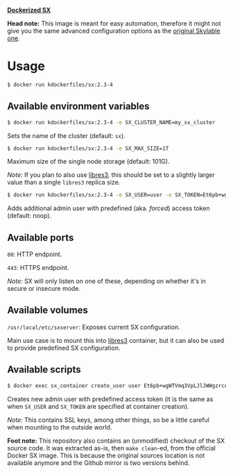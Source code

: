 **[Dockerized SX](https://hub.docker.com/r/kdockerfiles/sx/)**

**Head note:** This image is meant for easy automation, therefore it might not give you the same advanced configuration options as the [original Skylable one](https://hub.docker.com/r/skylable/sx/).

# Usage

```sh
$ docker run kdockerfiles/sx:2.3-4
```

## Available environment variables

```sh
$ docker run kdockerfiles/sx:2.3-4 -e SX_CLUSTER_NAME=my_sx_cluster
```

Sets the name of the cluster (default: `sx`).

```sh
$ docker run kdockerfiles/sx:2.3-4 -e SX_MAX_SIZE=1T
```

Maximum size of the single node storage (default: 101G).

*Note:* If you plan to also use [libres3](https://github.com/kdockerfiles/libres3), this should be set to a slightly larger value than a single `libres3` replica size.

```sh
$ docker run kdockerfiles/sx:2.3-4 -e SX_USER=user -e SX_TOKEN=Et6pb+wgWTVmq3VpLJlJWWgzrcnNHTu47WlXOrwTuQv+XDmal2jzMAAA
```

Adds additional admin user with predefined (aka. *forced*) access token (default: noop).

## Available ports

`80`: HTTP endpoint.

`443`: HTTPS endpoint.

*Note:* SX will only listen on one of these, depending on whether it's in secure or insecure mode.

## Available volumes

`/usr/local/etc/sxserver`: Exposes current SX configuration.

Main use case is to mount this into [libres3](https://github.com/kdockerfiles/libres3) container, but it can also be used to provide predefined SX configuration.

## Available scripts

```sh
$ docker exec sx_container create_user user Et6pb+wgWTVmq3VpLJlJWWgzrcnNHTu47WlXOrwTuQv+XDmal2jzMAAA
```

Creates new admin user with predefined access token (it is the same as when `SX_USER` and `SX_TOKEN` are specified at container creation).

*Note:* This contains SSL keys, among other things, so be a little careful when mounting to the outside world.

**Foot note:** This repository also contains an (unmodified) checkout of the SX source code. It was extracted as-is, then `make clean`-ed, from the official Docker SX image. This is because the original sources location is not available anymore and the Github mirror is two versions behind.
